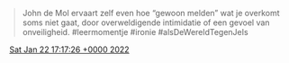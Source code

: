 > John de Mol ervaart zelf even hoe “gewoon melden” wat je overkomt soms niet gaat, door overweldigende intimidatie of een gevoel van onveiligheid\. \#leermomentje \#ironie \#alsDeWereldTegenJeIs

<img src="../../media/tweet.ico" width="12" /> [Sat Jan 22 17:17:26 +0000 2022](https://twitter.com/DromerDenker/status/1484938268244381697)